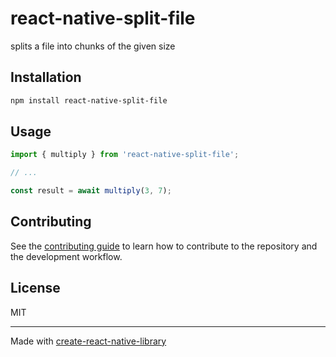 # react-native-split-file

splits a file into chunks of the given size

## Installation

```sh
npm install react-native-split-file
```

## Usage

```js
import { multiply } from 'react-native-split-file';

// ...

const result = await multiply(3, 7);
```

## Contributing

See the [contributing guide](CONTRIBUTING.md) to learn how to contribute to the repository and the development workflow.

## License

MIT

---

Made with [create-react-native-library](https://github.com/callstack/react-native-builder-bob)
